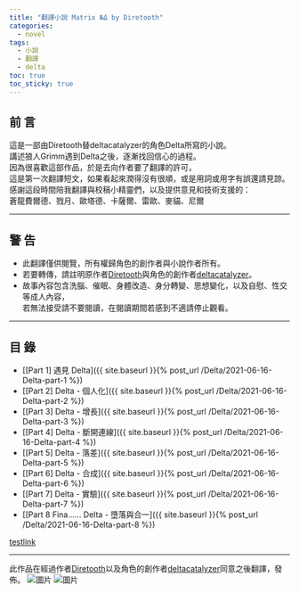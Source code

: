 ```yaml
---
title: "翻譯小說 Matrix №Δ by Diretooth"
categories:
  - novel
tags:
  - 小說
  - 翻譯
  - delta
toc: true
toc_sticky: true
---
```


## 前 言
這是一部由Diretooth替deltacatalyzer的角色Delta所寫的小說。\
講述狼人Grimm遇到Delta之後，逐漸找回信心的過程。\
因為很喜歡這部作品，於是去向作者要了翻譯的許可，\
這是第一次翻譯短文，如果看起來潤得沒有很順，或是用詞或用字有誤還請見諒。\
感謝這段時間陪我翻譯與校稿小精靈們，以及提供意見和技術支援的：\
蒼龍費爾德、戮月、歐塔德、卡薩爾、雷歐、麥貓、尼爾

---

## 警 告
 - 此翻譯僅供閱覽，所有權歸角色的創作者與小說作者所有。
 - 若要轉傳，請註明原作者[Diretooth](https://www.furaffinity.net/user/diretooth/)與角色的創作者[deltacatalyzer](https://twitter.com/deltacatalyzer)。
 - 故事內容包含洗腦、催眠、身體改造、身分轉變、思想變化，以及自慰、性交等成人內容，\
若無法接受請不要閱讀，在閱讀期間若感到不適請停止觀看。

---

## 目 錄
 - [[Part 1] 遇見 Delta]({{ site.baseurl }}{% post_url /Delta/2021-06-16-Delta-part-1 %})
 - [[Part 2] Delta - 個人化]({{ site.baseurl }}{% post_url /Delta/2021-06-16-Delta-part-2 %})
 - [[Part 3] Delta - 增長]({{ site.baseurl }}{% post_url /Delta/2021-06-16-Delta-part-3 %})
 - [[Part 4] Delta - 斷開連線]({{ site.baseurl }}{% post_url /Delta/2021-06-16-Delta-part-4 %})
 - [[Part 5] Delta - 落差]({{ site.baseurl }}{% post_url /Delta/2021-06-16-Delta-part-5 %})
 - [[Part 6] Delta - 合成]({{ site.baseurl }}{% post_url /Delta/2021-06-16-Delta-part-6 %})
 - [[Part 7] Delta - 實驗]({{ site.baseurl }}{% post_url /Delta/2021-06-16-Delta-part-7 %})
 - [\[Part 8 Fina…… Delta - 墮落與合一]({{ site.baseurl }}{% post_url /Delta/2021-06-16-Delta-part-8 %})

[testlink](/_posts/Delta/2021-06-16-Delta-part-1.md)

 --- 

此作品在經過作者[Diretooth](https://www.furaffinity.net/user/diretooth/)以及角色的創作者[deltacatalyzer](https://twitter.com/deltacatalyzer)同意之後翻譯，發佈。
![圖片](https://user-images.githubusercontent.com/71741159/122041394-7d795d80-ce0b-11eb-8134-a8dfb1be0353.png)
![圖片](https://user-images.githubusercontent.com/71741159/122041435-866a2f00-ce0b-11eb-8b81-1a9e8593fd76.png)
